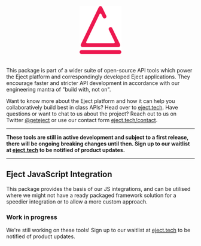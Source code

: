 <p align="center" style="margin: 2rem 0;">
    <img src="./../../eject-logo.svg" height="128" alt="Eject logo which is a morphed eject button symbol in crayola red">
</p>

This package is part of a wider suite of open-source API tools which power the Eject platform and correspondingly developed Eject applications. They encourage faster and stricter API development in accordance with our engineering mantra of "build with, not on".

Want to know more about the Eject platform and how it can help you collaboratively build best in class APIs? Head over to [eject.tech](https://eject.tech). Have questions or want to chat to us about the project? Reach out to us on Twitter [@geteject](https://twitter.com/geteject) or use our contact form [eject.tech/contact](https://eject.tech/contact).

---

**These tools are still in active development and subject to a first release, there will be ongoing breaking changes until then. Sign up to our waitlist at [eject.tech](https://eject.tech) to be notified of product updates.**

---

## Eject JavaScript Integration

This package provides the basis of our JS integrations, and can be utilised where we might not have a ready packaged framework solution for a speedier integration or to allow a more custom approach.

### Work in progress

We're still working on these tools! Sign up to our waitlist at [eject.tech](https://eject.tech) to be notified of product updates.
